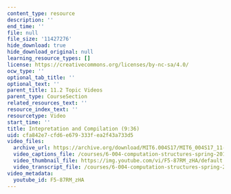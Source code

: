 ```yaml
---
content_type: resource
description: ''
end_time: ''
file: null
file_size: '11427276'
hide_download: true
hide_download_original: null
learning_resource_types: []
license: https://creativecommons.org/licenses/by-nc-sa/4.0/
ocw_type: ''
optional_tab_title: ''
optional_text: ''
parent_title: 11.2 Topic Videos
parent_type: CourseSection
related_resources_text: ''
resource_index_text: ''
resourcetype: Video
start_time: ''
title: Intepretation and Compilation (9:36)
uid: cfa842e7-cfd6-e679-333f-ea2f43a733d5
video_files:
  archive_url: https://archive.org/download/MIT6.004S17/MIT6_004S17_11-02-01_300k.mp4
  video_captions_file: /courses/6-004-computation-structures-spring-2017/5e7c94dd217b5843a43b14904ed85c5e_F5-87RM_zHA.vtt
  video_thumbnail_file: https://img.youtube.com/vi/F5-87RM_zHA/default.jpg
  video_transcript_file: /courses/6-004-computation-structures-spring-2017/ba169fc69a7bc4da427df6d701fbda5d_F5-87RM_zHA.pdf
video_metadata:
  youtube_id: F5-87RM_zHA
---
```

